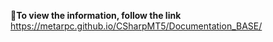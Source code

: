 📄**To view the information, follow the link** https://metarpc.github.io/CSharpMT5/Documentation_BASE/


